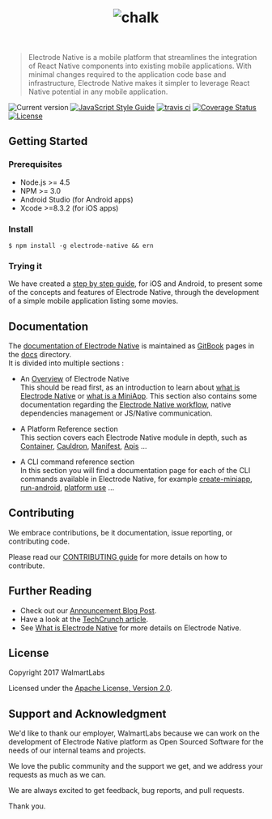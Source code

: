 <h1 align="center">
	<br>
	<img src="https://cdn.rawgit.com/electrode-io/electrode-native/b3b3fcaf/docs/images/electrode-native.png" alt="chalk">
	<br>
  <br>
</h1>

> Electrode Native is a mobile platform that streamlines the integration of React Native components into existing mobile applications. With minimal changes required to the application code base and infrastructure, Electrode Native makes it simpler to leverage React Native potential in any mobile application.

![Current version](https://img.shields.io/npm/v/ern-local-cli.svg?label=current)
[![JavaScript Style Guide](https://img.shields.io/badge/code_style-standard-brightgreen.svg)](https://standardjs.com)
[![travis ci](https://travis-ci.org/electrode-io/electrode-native.svg?branch=master)](https://travis-ci.org/electrode-io/electrode-native?branch=master)
[![Coverage Status](https://coveralls.io/repos/github/electrode-io/electrode-native/badge.svg?branch=master)](https://coveralls.io/github/electrode-io/electrode-native?branch=master&service=github)
[![License](https://img.shields.io/badge/License-Apache%202.0-blue.svg)](https://opensource.org/licenses/Apache-2.0)

## Getting Started

### Prerequisites

- Node.js >= 4.5
- NPM >= 3.0
- Android Studio (for Android apps)
- Xcode >=8.3.2 (for iOS apps)

### Install

```console
$ npm install -g electrode-native && ern
```

### Trying it

We have created a [step by step guide], for iOS and Android, to present some of the concepts and features of Electrode Native, through the development of a simple mobile application listing some movies.

## Documentation

The [documentation of Electrode Native] is maintained as [GitBook] pages in the [docs](/docs) directory.  
It is divided into multiple sections :

- An [Overview] of Electrode Native  
This should be read first, as an introduction to learn about [what is Electrode Native] or [what is a MiniApp]. This section also contains some documentation regarding the [Electrode Native workflow], native dependencies management or JS/Native communication.

- A Platform Reference section  
This section covers each Electrode Native module in depth, such as [Container], [Cauldron], [Manifest], [Apis] ...

- A CLI command reference section  
In this section you will find a documentation page for each of the CLI commands available in Electrode Native, for example [create-miniapp], 
[run-android], [platform use] ...

## Contributing

We embrace contributions, be it documentation, issue reporting, or contributing code.

Please read our [CONTRIBUTING guide](docs/overview/contributing.md) for more details on how to contribute.

## Further Reading

- Check out our [Announcement Blog Post].
- Have a look at the [TechCrunch article].
- See [What is Electrode Native] for more details on Electrode Native.

## License

Copyright 2017 WalmartLabs

Licensed under the [Apache License, Version 2.0].

## Support and Acknowledgment

We'd like to thank our employer, WalmartLabs because we can work on the development of Electrode Native platform as Open Sourced Software for the needs of our internal teams and projects. 

We love the public community and the support we get, and we address your requests as much as we can.  

We are always excited to get feedback, bug reports, and pull requests.  

Thank you.

[react-native]: https://github.com/facebook/react-native

[TechCrunch article]: https://techcrunch.com/2017/09/29/walmart-labs-open-sources-its-tool-for-bringing-react-native-to-existing-mobile-apps/?ncid=mobilenavtrend

[Announcement Blog Post]: https://medium.com/walmartlabs/electrode-native-the-platform-for-integrating-react-native-into-your-apps-129cbabda7b8

[documentation of electrode native]: https://electrode.gitbooks.io/electrode-native/

[Getting Started with Electrode Native]: https://electrode.gitbooks.io/electrode-native/content/getting-started/getting-started.html

[apache license, version 2.0]: https://www.apache.org/licenses/LICENSE-2.0

[gitbook]: https://www.gitbook.com/

[what is electrode native]: https://electrode.gitbooks.io/electrode-native/overview/what-is-ern.html

[step by step guide]: https://electrode.gitbooks.io/electrode-native/getting-started/getting-started.html

[overview]: https://electrode.gitbooks.io/electrode-native/overview/what-is-ern.html

[what is Electrode Native]: https://electrode.gitbooks.io/electrode-native/overview/what-is-ern.html

[what is a MiniApp]: https://electrode.gitbooks.io/electrode-native/overview/what-is-a-miniapp.html

[Electrode Native workflow]: https://electrode.gitbooks.io/electrode-native/overview/ern-workflow.html

[Container]: https://electrode.gitbooks.io/electrode-native/platform-parts/container.html

[Cauldron]: https://electrode.gitbooks.io/electrode-native/platform-parts/cauldron.html

[Manifest]: https://electrode.gitbooks.io/electrode-native/platform-parts/manifest.html

[apis]: https://electrode.gitbooks.io/electrode-native/platform-parts/apis.html

[create-miniapp]: https://electrode.gitbooks.io/electrode-native/cli/create-miniapp.html

[run-android]: https://electrode.gitbooks.io/electrode-native/cli/run-android.html

[platform use]: https://electrode.gitbooks.io/electrode-native/cli/platform/use.html

